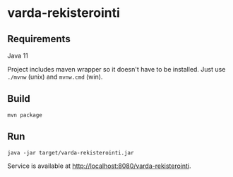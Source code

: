 # varda-rekisterointi

## Requirements

Java 11

Project includes maven wrapper so it doesn't have to be installed. Just use `./mvnw` (unix) and `mvnw.cmd` (win).

## Build

    mvn package

## Run

    java -jar target/varda-rekisterointi.jar

Service is available at <http://localhost:8080/varda-rekisterointi>.
